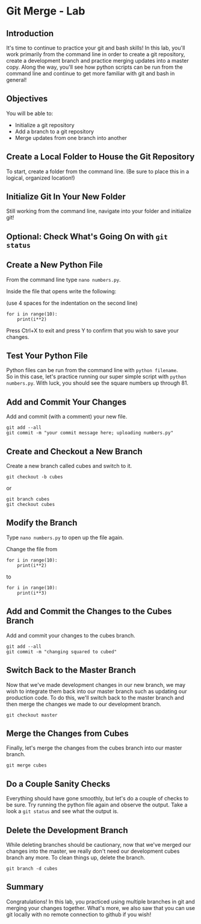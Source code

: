 
# Git Merge - Lab

## Introduction

It's time to continue to practice your git and bash skills! In this lab, you'll work primarily from the command line in order to create a git repository, create a development branch and practice merging updates into a master copy. Along the way, you'll see how python scripts can be run from the command line and continue to get more familiar with git and bash in general!

## Objectives

You will be able to:
    
* Initialize a git repository
* Add a branch to a git repository
* Merge updates from one branch into another

## Create a Local Folder to House the Git Repository

To start, create a folder from the command line. (Be sure to place this in a logical, organized location!)

## Initialize Git In Your New Folder

Still working from the command line, navigate into your folder and initialize git!

## Optional: Check What's Going On with `git status`

## Create a New Python File

From the command line type `nano numbers.py`.

Inside the file that opens write the following:

(use 4 spaces for the indentation on the second line)
```
for i in range(10):
    print(i**2)
```

Press Ctrl+X to exit and press Y to confirm that you wish to save your changes.

## Test Your Python File

Python files can be run from the command line with `python filename`.   
So in this case, let's practice running our super simple script with `python numbers.py`.
With luck, you should see the square numbers up through 81.

## Add and Commit Your Changes

Add and commit (with a comment) your new file.

`git add --all`  
`git commit -m "your commit message here; uploading numbers.py"`

## Create and Checkout a New Branch

Create a new branch called cubes and switch to it.

`git checkout -b cubes`

or 

`git branch cubes`  
`git checkout cubes`

## Modify the Branch

Type `nano numbers.py` to open up the file again.

Change the file from

```
for i in range(10):
    print(i**2)
```

to

```
for i in range(10):
    print(i**3)
```

## Add and Commit the Changes to the Cubes Branch

Add and commit your changes to the cubes branch.

`git add --all`  
`git commit -m "changing squared to cubed"`

## Switch Back to the Master Branch

Now that we've made development changes in our new branch, we may wish to integrate them back into our master branch such as updating our production code. To do this, we'll switch back to the master branch and then merge the changes we made to our development branch.  

`git checkout master`

## Merge the Changes from Cubes

Finally, let's merge the changes from the cubes branch into our master branch.

`git merge cubes`

## Do a Couple Sanity Checks

Everything should have gone smoothly, but let's do a couple of checks to be sure. Try running the python file again and observe the output. Take a look a `git status` and see what the output is.

## Delete the Development Branch

While deleting branches should be cautionary, now that we've merged our changes into the master, we really don't need our development cubes branch any more. To clean things up, delete the branch.

`git branch -d cubes`

## Summary

Congratulations! In this lab, you practiced using multiple branches in git and merging your changes together. What's more, we also saw that you can use git locally with no remote connection to github if you wish!
